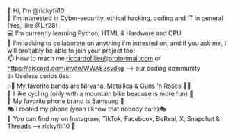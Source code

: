 👋 Hi, I’m @rickyfii10<br>
👀 I’m interested in Cyber-security, ethical hacking, coding and IT in general (Yes, like @Lif28)<br>
💻️ I’m currently learning Python, HTML & Hardware and CPU.<br>
👥️ I’m looking to collaborate on anything i'm intrested on, and if you ask me, I will probably be able to join your project too!<br>
📫 How to reach me riccardofilier@protonmail.com or https://discord.com/invite/WWAE3svdkg --> our coding community<br>
👍 Useless curiosities:<br>
🎶🤘 My favorite bands are Nirvana, Metallica & Guns 'n Roses 🤘🎶<br>
🚴 I like cycling (only with a mountain bike beacuse is more fun) 🚴<br>
📱 My favorite phone brand is Samsung 📱<br>
🎭 I rooted my phone (yeah i know that nobody care)🎭<br>
🛜 You can find my on Instagram, TikTok, Facebook, BeReal, X, Snapchat & Threads --> rickyfili10 🛜
